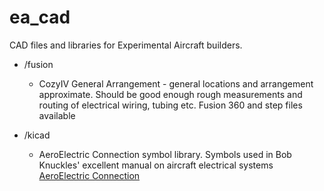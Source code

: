 # ea_cad
CAD files and libraries for Experimental Aircraft builders.  

+ /fusion
   + CozyIV General Arrangement - general locations and arrangement approximate. Should be good enough rough measurements and routing of electrical wiring, tubing etc.  Fusion 360 and step files available

+ /kicad
  + AeroElectric Connection symbol library.  Symbols used in Bob Knuckles' excellent manual on aircraft electrical systems [AeroElectric Connection](http://www.aeroelectric.com/Catalog/pub/pub.html)